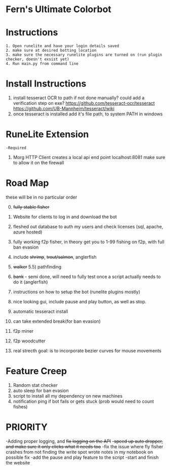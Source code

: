 # Fern's Ultimate Colorbot


# Instructions
    1. Open runelite and have your login details saved
    2. make sure at desired botting location
    3. make sure the necessary runelite plugins are turned on (run plugin checker, doesn't exsist yet)
    4. Run main.py from command line

# Install Instructions

1) install tesseract OCR to path if not done manually?
    could add a verification step on exe?
    https://github.com/tesseract-ocr/tesseract
    https://github.com/UB-Mannheim/tesseract/wiki
2) once tesseract is installed add it's file path, to system PATH in windows


# RuneLite Extension
    -Required
1) Morg HTTP Client
    creates a local api end point
    localhost:8081
    make sure to allow it on the firewall

# Road Map

these will be in no particular order

0) ~~fully stable fisher~~
1) Website for clients to log in and download the bot
2) fleshed out database to auth my users and check licenses (sql, apache, azure hosted)
3) fully working f2p fisher, in theory get you to 1-99 fishing on f2p, with full ban evasion
4) include ~~shrimp~~, ~~trout/salmon~~, anglerfish
5) ~~walker~~
5.5) pathfinding
6) ~~bank~~ - semi done, will need to fully test once a script actually needs to do it (anglerfish)
7) instructions on how to setup the bot (runelite plugins mostly)
8) nice looking gui, include pause and play button, as well as stop. 
9) automatic tesseract install 
10) can take extended break(for ban evasion)
11) f2p miner
12) f2p woodcutter

20) real strecth goal: is to incorporate bezier curves for mouse movements

# Feature Creep
1) Random stat checker
2) auto sleep for ban evasion
3) script to install all my dependency on new machines
4) notification ping if bot fails or gets stuck (prob would need to count fishes)

# PRIORITY

-Adding proper logging, and ~~fix logging on the API~~
~~-speed up auto dropper, and make sure it only clicks what it needs too~~
-fix the issue where fly fisher crashes from not finding the write spot wrote notes in my notebook on possible fix
-add the pause and play feature to the script
-start and finish the website
